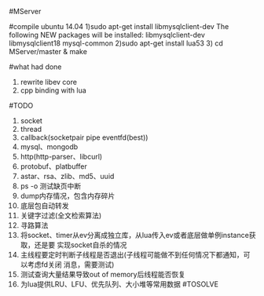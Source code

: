 #MServer

#compile
ubuntu 14.04
    1)sudo apt-get install libmysqlclient-dev
      The following NEW packages will be installed:
        libmysqlclient-dev libmysqlclient18 mysql-common
    2)sudo apt-get install lua53
    3) cd MServer/master & make


#what had done
1. rewrite libev core
2. cpp binding with lua

#TODO
1. socket
2. thread
3. callback(socketpair pipe eventfd(best))
4. mysql、mongodb
5. http(http-parser、libcurl)
6. protobuf、platbuffer
7. astar、rsa、zlib、md5、uuid
8. ps -o 测试缺页中断
9. dump内存情况，包含内存碎片
10. 底层包自动转发
11. 关键字过滤(全文检索算法)
12. 寻路算法
13. 将socket、timer从ev分离成独立库，从lua传入ev或者底层做单例instance获取，还是要
    实现socket自杀的情况
14. 主线程要定时判断子线程是否退出(子线程可能做不到任何情况下都通知，可以考虑fd关闭
    消息，需要测试)
15. 测试查询大量结果导致out of memory后线程能否恢复
16. 为lua提供LRU、LFU、优先队列、大小堆等常用数据
#TOSOLVE
